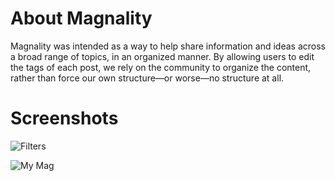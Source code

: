 # About Magnality
Magnality was intended as a way to help share information and ideas across a broad range of topics, in an organized manner. By allowing users to edit the tags of each post, we rely on the community to organize the content, rather than force our own structure—or worse—no structure at all.

# Screenshots
![Filters](https://github.com/jahfer/Magnality/raw/master/img/FiltersTour.png)

![My Mag](https://github.com/jahfer/Magnality/raw/master/img/MyMagTour.png)
